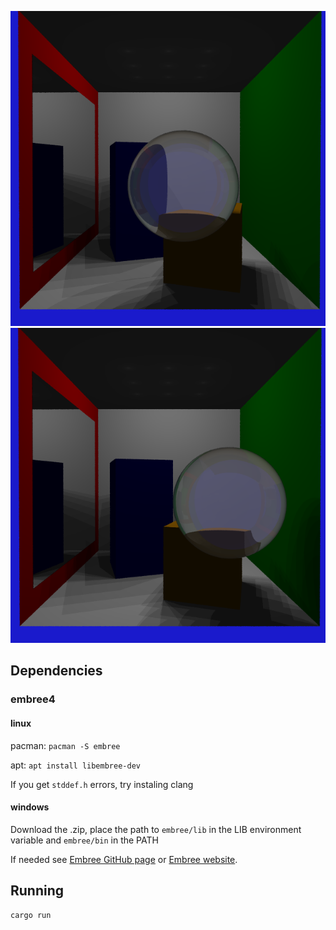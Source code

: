 ![ex1](images/ex1.png)
![ex2](images/ex2.png)

## Dependencies

### embree4

#### linux

pacman: `pacman -S embree`

apt: `apt install libembree-dev`

If you get `stddef.h` errors, try instaling clang

#### windows

Download the .zip, place the path to `embree/lib` in the LIB environment variable and `embree/bin` in the PATH

If needed see [Embree GitHub page](https://github.com/embree/embree) or [Embree website](https://www.embree.org/).

## Running

```bash
cargo run
```

